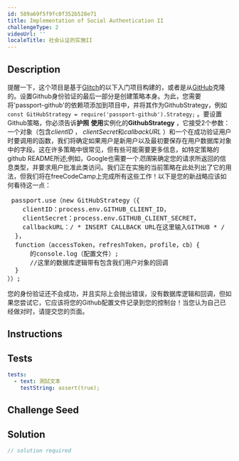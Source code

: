 ```yaml
---
id: 589a69f5f9fc0f352b528e71
title: Implementation of Social Authentication II
challengeType: 2
videoUrl: ''
localeTitle: 社会认证的实施II
---
```


## Description
<section id="description">提醒一下，这个项目是基于<a href="https://glitch.com/#!/import/github/freeCodeCamp/boilerplate-socialauth/">Glitch</a>的以下入门项目构建的，或者是从<a href="https://github.com/freeCodeCamp/boilerplate-socialauth/">GitHub</a>克隆的。设置Github身份验证的最后一部分是创建策略本身。为此，您需要将&#39;passport-github&#39;的依赖项添加到项目中，并将其作为GithubStrategy，例如<code>const GitHubStrategy = require(&#39;passport-github&#39;).Strategy;</code> 。要设置Github策略，你必须告诉<b>护照</b> <b>使用</b>实例化的<b>GithubStrategy</b> ，它接受2个参数：一个对象（包含<em>clientID</em> ， <em>clientSecret</em>和<em>callbackURL</em> ）和一个在成功验证用户时要调用的函数，我们将确定如果用户是新用户以及最初要保存在用户数据库对象中的字段。这在许多策略中很常见，但有些可能需要更多信息，如特定策略的github README所述;例如，Google也需要一个<em>范围</em>来确定您的请求所返回的信息类型，并要求用户批准此类访问。我们正在实施的当前策略<a>在此处</a>列出<a>了</a>它的用法，但我们将在freeCodeCamp上完成所有这些工作！以下是您的新战略应该如何看待这一点： <pre> passport.use（new GitHubStrategy（{
    clientID：process.env.GITHUB_CLIENT_ID，
    clientSecret：process.env.GITHUB_CLIENT_SECRET，
    callbackURL：/ * INSERT CALLBACK URL在这里输入GITHUB * /
  }，
  function（accessToken，refreshToken，profile，cb）{
      的console.log（配置文件）;
      //这里的数据库逻辑带有包含我们用户对象的回调
  }
））; </pre>您的身份验证还不会成功，并且实际上会抛出错误，没有数据库逻辑和回调，但如果您尝试它，它应该将您的Github配置文件记录到您的控制台！当您认为自己已经做对时，请提交您的页面。 </section>

## Instructions
<section id="instructions">
</section>

## Tests
<section id='tests'>

```yml
tests:
  - text: 測試文本
    testString: assert(true);

```

</section>

## Challenge Seed
<section id='challengeSeed'>

</section>

## Solution
<section id='solution'>

```js
// solution required
```
</section>
